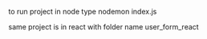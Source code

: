 to run project in node
type
nodemon index.js

same project is in react with folder name user_form_react